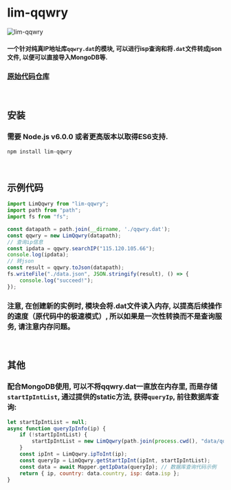 # lim-qqwry

<img src="https://img.shields.io/npm/v/lim-qqwry" alt="lim-qqwry"/>

#### 一个针对纯真IP地址库`qqwry.dat`的模块, 可以进行isp查询和将`.dat`文件转成json文件, 以便可以直接导入MongoDB等.
### [原始代码仓库](https://github.com/cnwhy/lib-qqwry)

<br>

## 安装

### 需要 **Node.js v6.0.0** 或者更高版本以取得ES6支持.

```
npm install lim-qqwry
```
<br>

## 示例代码

```javascript
import LimQqwry from "lim-qqwry";
import path from "path";
import fs from "fs";

const datapath = path.join(__dirname, './qqwry.dat');
const qqwry = new LimQqwry(datapath);
// 查询ip信息
const ipdata = qqwry.searchIP("115.120.105.66");
console.log(ipdata);
// 转json
const result = qqwry.toJson(datapath);
fs.writeFile("./data.json", JSON.stringify(result), () => {
    console.log("succeed!");
});
```
### 注意, 在创建新的实例时, 模块会将.dat文件读入内存, 以提高后续操作的速度（原代码中的极速模式）, 所以如果是一次性转换而不是查询服务, 请注意内存问题。

<br>

## 其他
### 配合MongoDB使用, 可以不将qqwry.dat一直放在内存里, 而是存储`startIpIntList`, 通过提供的static方法, 获得`queryIp`, 前往数据库查询:

```javascript
let startIpIntList = null;
async function queryIpInfo(ip) {
    if (!startIpIntList) {
        startIpIntList = new LimQqwry(path.join(process.cwd(), "data/qqwry.dat")).getStartIpIntList();
    }
    const ipInt = LimQqwry.ipToInt(ip);
    const queryIp = LimQqwry.getStartIpInt(ipInt, startIpIntList);
    const data = await Mapper.getIpData(queryIp); // 数据库查询代码示例
    return { ip, country: data.country, isp: data.isp };
}
```

